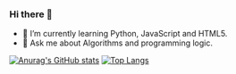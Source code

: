 ### Hi there 👋

- 🌱 I’m currently learning Python, JavaScript and HTML5.
- 💬 Ask me about Algorithms and programming logic.

[![Anurag's GitHub stats](https://github-readme-stats.vercel.app/api?username=ThorenN&count_private=true&show_icons=true&theme=dark)](https://github.com/anuraghazra/github-readme-stats) [![Top Langs](https://github-readme-stats.vercel.app/api/top-langs/?username=ThorenN&layout=compact&theme=dark)](https://github.com/anuraghazra/github-readme-stats)
